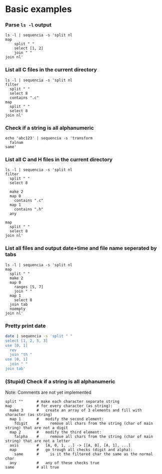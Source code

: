# Basic examples

### Parse `ls -l` output
```shell
ls -l | sequencia -s 'split nl
map
    split " "
    select [1, 2]
    join " "
join nl'
```

### List all C files in the current directory
```shell
ls -l | sequencia -s 'split nl
filter
  split " "
  select 8
  contains ".c"
map
  split " "
  select 8
join nl'
```

### Check if a string is all alphanumeric
```shell
echo 'abc123' | sequencia -s 'transform
  falnum
same'
```

### List all C and H files in the current directory
```shell
ls -l | sequencia -s 'split nl
filter
  split " "
  select 8

  make 2
  map 0
    contains ".c"
  map 1
    contains ".h"
  any

map
  split " "
  select 8
join nl'
```

### List all files and output date+time and file name seperated by tabs
```shell
ls -l | sequencia -s 'split nl
map
  split " "
  make 2
  map 0
    ranges [5, 7]
    join " "
  map 1
    select 8
  join tab
  noempty
join nl'
```

### Pretty print date
```bash
date | sequencia -s 'split " "
select [1, 2, 5, 3]
use [0, 1]
  rev
  join "th "
use [0, 1]
  join " "
join tab'
```

### (Stupid) Check if a string is all alphanumeric
Note: Comments are not yet implemented
```
split ""      # make each character separate string
map           # for every character (as string):
  make 3      #   create an array of 3 elements and fill with character (as string)
  map 1       #   modify the second element:
    fdigit    #     remove all chars from the string (char of main string) that are not a digit
  map 2       #   modify the third element:
    falpha    #     remove all chars from the string (char of main string) that are not a letter
  axis        #   [A, 0, 1, ..] -> [[A, 0], [A, 1], ...]
  map         #   go trough all checks (digit and alpha):
    same      #     is it the filtered char the same as the normal char
  any         #   any of these checks true
same          # all true
```
